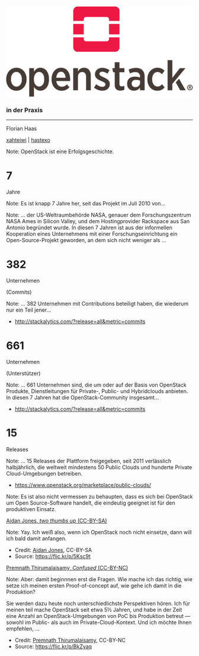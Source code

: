 ![OpenStack Logo](images/openstack-logo.svg)

### in der Praxis

----

Florian Haas

[xahteiwi](//twitter.com/xahteiwi) | [hastexo](//www.hastexo.com/who/florian)

Note: OpenStack ist eine Erfolgsgeschichte.


# 7

Jahre

Note: Es ist knapp 7 Jahre her, seit das Projekt im Juli 2010 von...


<!-- .slide: data-background-image="images/nasa-rackspace-logo.svg" data-background-size="contain" -->

Note: ... der US-Weltraumbehörde NASA, genauer dem Forschungszentrum
NASA Ames in Silicon Valley, und dem Hostingprovider Rackspace aus San
Antonio begründet wurde. In diesen 7 Jahren ist aus der informellen
Kooperation eines Unternehmens mit einer Forschungseinrichtung ein
Open-Source-Projekt geworden, an dem sich nicht weniger als ...


# 382

Unternehmen

(Commits)

Note: ... 382 Unternehmen mit Contributions beteiligt haben, die
wiederum nur ein Teil jener...

* http://stackalytics.com/?release=all&metric=commits


# 661

Unternehmen

(Unterstützer)

Note: ... 661 Unternehmen sind, die um oder auf der Basis von
OpenStack Produkte, Dienstleitungen für Private-, Public- und
Hybridclouds anbieten. In diesen 7 Jahren hat die OpenStack-Community
insgesamt...

* http://stackalytics.com/?release=all&metric=commits


# 15

Releases

Note: ... 15 Releases der Plattform freigegeben, seit 2011 verlässlich
halbjährlich, die weltweit mindestens 50 Public Clouds und hunderte
Private Cloud-Umgebungen betreiben.

* https://www.openstack.org/marketplace/public-clouds/


<!-- .slide: data-background-image="images/openstack-logo.svg" data-background-size="contain" -->

Note: Es ist also nicht vermessen zu behaupten, dass es sich bei
OpenStack um Open Source-Software handelt, die eindeutig geeignet ist
für den produktiven Einsatz.


<!-- .slide: data-background-image="https://farm4.staticflickr.com/3113/3117146807_578f059d67_b_d.jpg" data-background-size="contain" -->
[Aidan Jones, *two thumbs up* (CC-BY-SA)](https://flic.kr/p/5Ksc9t) <!-- .element: class="caption" -->

Note: Yay. Ich weiß also, wenn ich OpenStack noch nicht einsetze, dann
will ich bald damit anfangen.

- Credit: [Aidan Jones](https://www.flickr.com/photos/aidan_jones/), CC-BY-SA
- Source: https://flic.kr/p/5Ksc9t


<!-- .slide: data-background-image="https://farm6.staticflickr.com/5712/23198729882_fec8a9b9bc_k_d.jpg" data-background-size="contain" -->
[Premnath Thirumalaisamy, *Confused* (CC-BY-NC)](https://flic.kr/p/BkZyaq) <!-- .element: class="caption" -->

Note: Aber: damit beginnnen erst die Fragen. Wie mache ich das
richtig, wie setze ich meinen ersten Proof-of-concept auf, wie gehe
ich damit in die Produktion?

Sie werden dazu heute noch unterschiedlichste Perspektiven hören. Ich
für meinen teil mache OpenStack seit etwa 5½ Jahren, und habe in der
Zeit eine Anzahl an OpenStack-Umgebungen von PoC bis Produktion
betreut — sowohl im Public- als auch im Private-Cloud-Kontext. Und ich
möchte Ihnen empfehlen, ...

- Credit: [Premnath Thirumalaisamy](https://www.flickr.com/photos/premnath/), CC-BY-NC
- Source: https://flic.kr/p/BkZyaq
